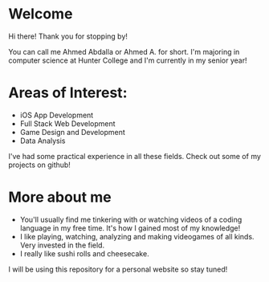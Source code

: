 # Welcome

Hi there! Thank you for stopping by!

You can call me Ahmed Abdalla or Ahmed A. for short.
I'm majoring in computer science at Hunter College and I'm currently in my senior year!

# Areas of Interest:
- iOS App Development
- Full Stack Web Development
- Game Design and Development
- Data Analysis

I've had some practical experience in all these fields. Check out some of my projects on github!

# More about me
- You'll usually find me tinkering with or watching videos of a coding language in my free time. It's how I gained most of my knowledge!
- I like playing, watching, analyzing and making videogames of all kinds. Very invested in the field.
- I really like sushi rolls and cheesecake.

I will be using this repository for a personal website so stay tuned!
